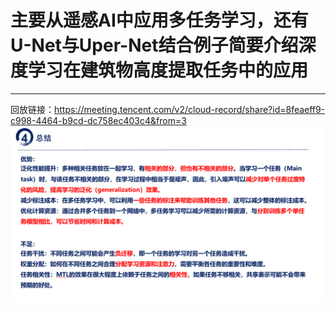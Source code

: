 # 主要从遥感AI中应用多任务学习，还有U-Net与Uper-Net结合例子简要介绍深度学习在建筑物高度提取任务中的应用
------
回放链接：https://meeting.tencent.com/v2/cloud-record/share?id=8feaeff9-c998-4464-b9cd-dc758ec403c4&from=3
![替代文本](zhuyaoneirong.png)
